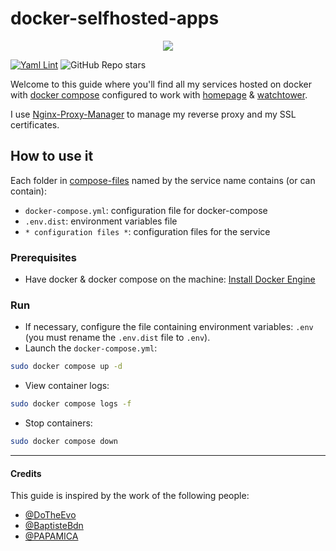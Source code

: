 # docker-selfhosted-apps

<p align="center">
  <picture>
    <img src="images/homepage.gif">
  </picture>
</p>

[![Yaml Lint](https://github.com/Lindwen/docker-selfhosted-apps/actions/workflows/yaml-lint.yml/badge.svg)](https://github.com/Lindwen/docker-selfhosted-apps/actions/workflows/yaml-lint.yml)
![GitHub Repo stars](https://img.shields.io/github/stars/Lindwen/docker-selfhosted-apps)


Welcome to this guide where you'll find all my services hosted on docker with [docker compose](https://docs.docker.com/compose/) configured to work with [homepage](https://github.com/gethomepage/homepage) & [watchtower](https://github.com/containrrr/watchtower).

I use [Nginx-Proxy-Manager](https://github.com/NginxProxyManager/nginx-proxy-manager) to manage my reverse proxy and my SSL certificates.

## How to use it

Each folder in [compose-files](./compose-files/) named by the service name contains (or can contain):
  - `docker-compose.yml`: configuration file for docker-compose
  - `.env.dist`: environment variables file
  - `* configuration files *`: configuration files for the service

### Prerequisites

* Have docker & docker compose on the machine: [Install Docker Engine](https://docs.docker.com/engine/install/)

### Run

* If necessary, configure the file containing environment variables: `.env` (you must rename the `.env.dist` file to `.env`).
* Launch the `docker-compose.yml`:
```bash
sudo docker compose up -d
```
* View container logs:
```bash
sudo docker compose logs -f
```
* Stop containers:
```bash
sudo docker compose down
```

---

#### Credits

This guide is inspired by the work of the following people:
* [@DoTheEvo](https://github.com/DoTheEvo/selfhosted-apps-docker)
* [@BaptisteBdn](https://github.com/BaptisteBdn/docker-selfhosted-apps)
* [@PAPAMICA](https://github.com/PAPAMICA/docker-compose-collection)